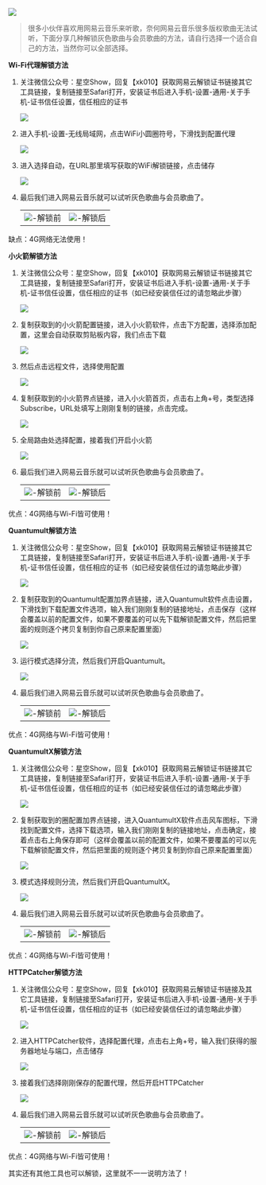<p><img src="https://xkshow.gitee.io/blog/pic/wymusic.jpg" referrerpolicy="no-referrer"></p>
<blockquote><p>很多小伙伴喜欢用网易云音乐来听歌，奈何网易云音乐很多版权歌曲无法试听，下面分享几种解锁灰色歌曲与会员歌曲的方法，请自行选择一个适合自己的方法，当然你可以全部选择。</p>
</blockquote>
<p><strong>Wi-Fi代理解锁方法</strong></p>
<ol>
<li>关注微信公众号：星空Show，回复【xk010】获取网易云解锁证书链接其它工具链接，复制链接至Safari打开，安装证书后进入手机-设置-通用-关于手机-证书信任设置，信任相应的证书</li>
<p><img src="https://xkshow.gitee.io/blog/pic/wy3.jpg" referrerpolicy="no-referrer"></p>
<li>进入手机-设置-无线局域网，点击WiFi小圆圈符号，下滑找到配置代理</li>
<p><img src="https://xkshow.gitee.io/blog/pic/wy4.jpg" referrerpolicy="no-referrer"></p>
<li>进入选择自动，在URL那里填写获取的WiFi解锁链接，点击储存</li>
<p><img src="https://xkshow.gitee.io/blog/pic/wy5.jpg" referrerpolicy="no-referrer"></p>
<li>最后我们进入网易云音乐就可以试听灰色歌曲与会员歌曲了。</li>
<table><tr>
<td><img src=https://xkshow.gitee.io/blog/pic/wy1.jpg border=0>-解锁前</td>
<td><img src=https://xkshow.gitee.io/blog/pic/wy2.jpg border=0>-解锁后</td>
</tr></table>

</ol>
<p>缺点：4G网络无法使用！</p>
<p><strong>小火箭解锁方法</strong></p>
<ol>
<li>关注微信公众号：星空Show，回复【xk010】获取网易云解锁证书链接其它工具链接，复制链接至Safari打开，安装证书后进入手机-设置-通用-关于手机-证书信任设置，信任相应的证书（如已经安装信任过的请忽略此步骤）</li>
<p><img src="https://xkshow.gitee.io/blog/pic/wy3.jpg" referrerpolicy="no-referrer"></p>
<li>复制获取到的小火箭配置链接，进入小火箭软件，点击下方配置，选择添加配置，这里会自动获取剪贴板内容，我们点击下载</li>
<p><img src="https://xkshow.gitee.io/blog/pic/wy6.jpg" referrerpolicy="no-referrer"></p>
<li>然后点击远程文件，选择使用配置</li>
<p><img src="https://xkshow.gitee.io/blog/pic/wy7.jpg" referrerpolicy="no-referrer"></p>
<li>复制获取到的小火箭界点链接，进入小火箭首页，点击右上角+号，类型选择Subscribe，URL处填写上刚刚复制的链接，点击完成。</li>
<p><img src="https://xkshow.gitee.io/blog/pic/wy8.jpg" referrerpolicy="no-referrer"></p>
<li>全局路由处选择配置，接着我们开启小火箭</li>
<p><img src="https://xkshow.gitee.io/blog/pic/wy9.jpg" referrerpolicy="no-referrer"></p>
<li>最后我们进入网易云音乐就可以试听灰色歌曲与会员歌曲了。</li>
<table><tr>
<td><img src=https://xkshow.gitee.io/blog/pic/wy1.jpg border=0>-解锁前</td>
<td><img src=https://xkshow.gitee.io/blog/pic/wy2.jpg border=0>-解锁后</td>
</tr></table>
  
</ol>
<p>优点：4G网络与Wi-Fi皆可使用！</p>
<p><strong>Quantumult解锁方法</strong></p>
<ol>
<li>关注微信公众号：星空Show，回复【xk010】获取网易云解锁证书链接其它工具链接，复制链接至Safari打开，安装证书后进入手机-设置-通用-关于手机-证书信任设置，信任相应的证书（如已经安装信任过的请忽略此步骤）</li>
<p><img src="https://xkshow.gitee.io/blog/pic/wy3.jpg" referrerpolicy="no-referrer"></p>
<li>复制获取到的Quantumult配置加界点链接，进入Quantumult软件点击设置，下滑找到下载配置文件选项，输入我们刚刚复制的链接地址，点击保存（这样会覆盖以前的配置文件，如果不要覆盖的可以先下载解锁配置文件，然后把里面的规则逐个拷贝复制到你自己原来配置里面）</li>
<p><img src="https://xkshow.gitee.io/blog/pic/wy10.jpg" referrerpolicy="no-referrer"></p>
<li>运行模式选择分流，然后我们开启Quantumult。</li>
<p><img src="https://xkshow.gitee.io/blog/pic/wy11.jpg" referrerpolicy="no-referrer"></p>
<li>最后我们进入网易云音乐就可以试听灰色歌曲与会员歌曲了。</li>
<table><tr>
<td><img src=https://xkshow.gitee.io/blog/pic/wy1.jpg border=0>-解锁前</td>
<td><img src=https://xkshow.gitee.io/blog/pic/wy2.jpg border=0>-解锁后</td>
</tr></table>
  
</ol>
<p>优点：4G网络与Wi-Fi皆可使用！</p>
<p><strong>QuantumultX解锁方法</strong> </p>
<ol>
<li>关注微信公众号：星空Show，回复【xk010】获取网易云解锁证书链接其它工具链接，复制链接至Safari打开，安装证书后进入手机-设置-通用-关于手机-证书信任设置，信任相应的证书（如已经安装信任过的请忽略此步骤）</li>
<p><img src="https://xkshow.gitee.io/blog/pic/wy3.jpg" referrerpolicy="no-referrer"></p>
<li>复制获取到的圈配置加界点链接，进入QuantumultX软件点击风车图标，下滑找到配置文件，选择下载选项，输入我们刚刚复制的链接地址，点击确定，接着点击右上角保存即可（这样会覆盖以前的配置文件，如果不要覆盖的可以先下载解锁配置文件，然后把里面的规则逐个拷贝复制到你自己原来配置里面）</li>
<p><img src="https://xkshow.gitee.io/blog/pic/wy12.jpg" referrerpolicy="no-referrer"></p>
<li>模式选择规则分流，然后我们开启QuantumultX。</li>
<p><img src="https://xkshow.gitee.io/blog/pic/wy13.jpg" referrerpolicy="no-referrer"></p>
<li>最后我们进入网易云音乐就可以试听灰色歌曲与会员歌曲了。</li>
<table><tr>
<td><img src=https://xkshow.gitee.io/blog/pic/wy1.jpg border=0>-解锁前</td>
<td><img src=https://xkshow.gitee.io/blog/pic/wy2.jpg border=0>-解锁后</td>
</tr></table>
  
</ol>
<p>优点：4G网络与Wi-Fi皆可使用！</p>
<p><strong>HTTPCatcher解锁方法</strong> </p>
<ol>
<li>关注微信公众号：星空Show，回复【xk010】获取网易云解锁证书链接及其它工具链接，复制链接至Safari打开，安装证书后进入手机-设置-通用-关于手机-证书信任设置，信任相应的证书（如已经安装信任过的请忽略此步骤）</li>
<p><img src="https://xkshow.gitee.io/blog/pic/wy3.jpg" referrerpolicy="no-referrer"></p>
<li>进入HTTPCatcher软件，选择配置代理，点击右上角+号，输入我们获得的服务器地址与端口，点击储存</li>
<p><img src="https://xkshow.gitee.io/blog/pic/wy14.jpg" referrerpolicy="no-referrer"></p>
<li>接着我们选择刚刚保存的配置代理，然后开启HTTPCatcher</li>
<p><img src="https://xkshow.gitee.io/blog/pic/wy15.jpg" referrerpolicy="no-referrer"></p>
<li>最后我们进入网易云音乐就可以试听灰色歌曲与会员歌曲了。  </li>
<table><tr>
<td><img src=https://xkshow.gitee.io/blog/pic/wy1.jpg border=0>-解锁前</td>
<td><img src=https://xkshow.gitee.io/blog/pic/wy2.jpg border=0>-解锁后</td>
</tr></table>
  
</ol>
<p>优点：4G网络与Wi-Fi皆可使用！</p>
<p>其实还有其他工具也可以解锁，这里就不一一说明方法了！</p>
